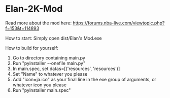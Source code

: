 # Elan-2K-Mod
Read more about the mod here:
https://forums.nba-live.com/viewtopic.php?f=153&t=114893

How to start:
Simply open dist/Elan's Mod.exe

How to build for yourself:
1. Go to directory containing main.py
2. Run "pyinstaller --onefile main.py"
3. In main.spec, set datas=[('resources', 'resources')]
4. Set "Name" to whatever you please
5. Add "icon=ja.ico" as your final line in the exe group of arguments, or whatever icon you please
6. Run "pyinstaller main.spec"
